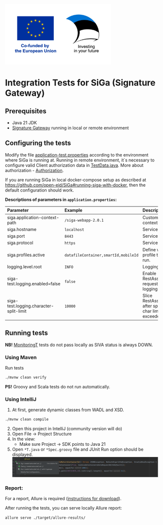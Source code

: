 <img src="docs/img/Co-funded_by_the_European_Union.jpg" width="350" height="200" alt="Co-funded by the European Union">

# Integration Tests for SiGa (Signature Gateway)

## Prerequisites

* Java 21 JDK
* [Signature Gateway](https://github.com/open-eid/SiGa) running in local or remote environment

## Configuring the tests

Modify the file [application-test.properties](src/test/resources/application-test.properties) according to the
environment where SiGa is running at. 
Running in remote environment, it´s necessary to configure valid Client authorization data in 
[TestData.java](src/test/java/ee/openeid/siga/test/helper/TestData.java). 
More about authorization - [Authorization](https://github.com/open-eid/SiGa/wiki/Authorization).

If you are running SiGa in local docker-compose setup as described at
https://github.com/open-eid/SiGa#running-siga-with-docker, then the default configuration should work.

**Descriptions of parameters in `application.properties`:**

| Parameter                               | Example                              | Description                                                    |
|:----------------------------------------|:-------------------------------------|:---------------------------------------------------------------|
| siga.application-context-path           | `/siga-webapp-2.0.1`                 | Custom service context.                                        |
| siga.hostname                           | `localhost`                          | Service URL.                                                   |
| siga.port                               | `8443`                               | Service port.                                                  |
| siga.protocol                           | `https`                              | Service protocol.                                              |
| siga.profiles.active                    | `datafileContainer,smartId,mobileId` | Define what profile tests to run.                              |
| logging.level.root                      | `INFO`                               | Logging level.                                                 |
| siga-test.logging.enabled=false         | `false`                              | Enable RestAssured request/response logging filters.           |
| siga-test.logging.character-split-limit | `10000`                              | Slice RestAssured logs after specified char limit is exceeded. |

## Running tests
**NB!** [MonitoringT](src/test/java/ee/openeid/siga/test/MonitoringT.java) tests do not pass locally as SIVA status is always DOWN.

### Using Maven
Run tests
```bash
./mvnw clean verify
```
**PS!** Groovy and Scala tests do not run automatically. 

### Using IntelliJ

1. At first, generate dynamic classes from WADL and XSD.
```bash
./mvnw clean compile
```
2. Open this project in IntelliJ (community version will do)
3. Open File -> Project Structure
4. In the view:
    * Make sure Project -> SDK points to Java 21
5. Open `*T.java` or `*Spec.groovy` file and JUnit Run option should be displayed.
   ![Run Tests](docs/img/run_tests.png)

### Report:

For a report, Allure is
required ([instructions for download](https://allurereport.org/docs/gettingstarted-installation/)).

After running the tests, you can serve locally Allure report:

`allure serve ./target/allure-results/`
